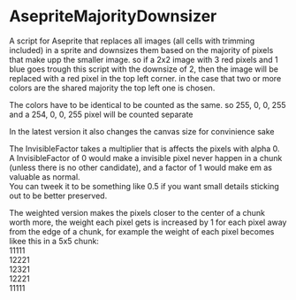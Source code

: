 # AsepriteMajorityDownsizer

A script for Aseprite that replaces all images (all cells with trimming included) in a sprite and downsizes them based on the majority of pixels that make upp the smaller image. so if a 2x2 image with 3 red pixels and 1 blue goes trough this script with the downsize of 2, then the image will be replaced with a red pixel in the top left corner. in the case that two or more colors are the shared majority the top left one is chosen.

The colors have to be identical to be counted as the same. so 255, 0, 0, 255 and a 254, 0, 0, 255 pixel will be counted separate

In the latest version it also changes the canvas size for convinience sake

The InvisibleFactor takes a multiplier that is affects the pixels with alpha 0.<br>
A InvisibleFactor of 0 would make a invisible pixel never happen in a chunk (unless there is no other candidate), and a factor of 1 would make em as valuable as normal.<br>
You can tweek it to be something like 0.5 if you want small details sticking out to be better preserved.

The weighted version makes the pixels closer to the center of a chunk worth more, the weight each pixel gets is increased by 1 for each pixel away from the edge of a chunk, for example the weight of each pixel becomes likee this in a 5x5 chunk:<br>
11111<br>
12221<br>
12321<br>
12221<br>
11111
